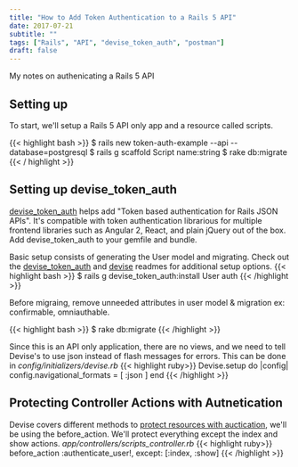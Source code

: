 ```yaml
---
title: "How to Add Token Authentication to a Rails 5 API"
date: 2017-07-21
subtitle: ""
tags: ["Rails", "API", "devise_token_auth", "postman"]
draft: false
---
```

My notes on authenicating a Rails 5 API
<!--more-->

## Setting up
To start, we'll setup a Rails 5 API only app and a resource called scripts.

{{< highlight bash >}}
$ rails new token-auth-example --api --database=postgresql
$ rails g scaffold Script name:string
$ rake db:migrate
{{< / highlight >}}

## Setting up devise_token_auth
[devise_token_auth](https://github.com/lynndylanhurley/devise_token_auth) helps add "Token based authentication for Rails JSON APIs".
It's compatible with token authentication librarious for multiple frontend libraries such as Angular 2, React, and plain jQuery out of the box.
Add devise_token_auth to your gemfile and bundle.

Basic setup consists of generating the User model and migrating.
Check out the [devise_token_auth](https://github.com/lynndylanhurley/devise_token_auth) and [devise](https://github.com/plataformatec/devise) readmes for additional setup options.
{{< highlight bash >}}
$ rails g devise_token_auth:install User auth
{{< /highlight >}}

Before migraing, remove unneeded attributes in user model & migration ex: confirmable, omniauthable.

{{< highlight bash >}}
$ rake db:migrate
{{< /highlight >}}

Since this is an API only application, there are no views, and we need to tell Devise's to use json instead of flash messages for errors.
This can be done in *config/initializers/devise.rb*
{{< highlight ruby>}}
Devise.setup do |config|
    config.navigational_formats = [ :json ]
end
{{< /highlight >}}

## Protecting Controller Actions with Autnetication
Devise covers different methods to [protect resources with auctication](https://github.com/plataformatec/devise/wiki/How-To:-Define-resource-actions-that-require-authentication-using-routes.rb), we'll be using the before_action.
We'll protect everything except the index and show actions.
*app/controllers/scripts_controller.rb*
{{< highlight ruby>}}
  before_action :authenticate_user!, except: [:index, :show]
{{< /highlight >}}
